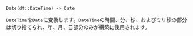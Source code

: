 ```
Date(dt::DateTime) -> Date
```

`DateTime`を`Date`に変換します。`DateTime`の時間、分、秒、およびミリ秒の部分は切り捨てられ、年、月、日部分のみが構築に使用されます。
